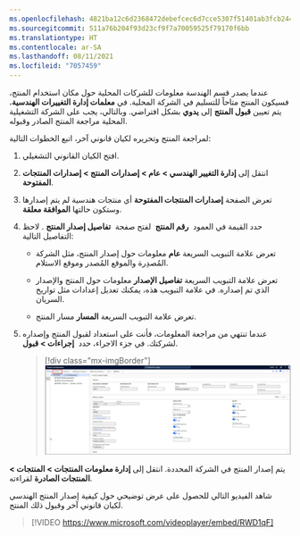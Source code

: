 ```yaml
---
ms.openlocfilehash: 4821ba12c6d2368472debefcec6d7cce5307f51401ab3fcb244ac7155956ecc2
ms.sourcegitcommit: 511a76b204f93d23cf9f7a70059525f79170f6bb
ms.translationtype: HT
ms.contentlocale: ar-SA
ms.lasthandoff: 08/11/2021
ms.locfileid: "7057459"
---
```

عندما يصدر قسم الهندسة معلومات للشركات المحلية حول مكان استخدام المنتج، فسيكون المنتج متاحاً للتسليم في الشركة المحلية. في **معلمات إدارة التغييرات الهندسية**، يتم تعيين **قبول المنتج** إلى **يدوي** بشكل افتراضي. وبالتالي، يجب على الشركة التشغيلية المحلية مراجعة المنتج الصادر وقبوله.

لمراجعة المنتج وتحريره لكيان قانوني آخر، اتبع الخطوات التالية:

1.  افتح الكيان القانوني التشغيلي.

1.  انتقل إلى **إدارة التغيير الهندسي > عام > إصدارات المنتج > إصدارات المنتجات المفتوحة**.

1.  تعرض الصفحة **إصدارات المنتجات المفتوحة** أي منتجات هندسية لم يتم إصدارها وستكون حالتها **الموافقة معلقة**.

1.  حدد القيمة في العمود  **رقم المنتج**  لفتح صفحة  **تفاصيل إصدار المنتج** . لاحظ التفاصيل التالية:

    - تعرض علامة التبويب السريعة **عام** معلومات حول إصدار المنتج، مثل الشركة المُصدِرة والموقع المُصدر وموقع الاستلام.
    
    - تعرض علامة التبويب السريعة **تفاصيل الإصدار** معلومات حول المنتج والإصدار الذي تم إصداره. في علامة التبويب هذه، يمكنك تعديل إعدادات مثل تواريخ السريان.
    
    - تعرض علامة التبويب السريعة **المسار** مسار المنتج.

1.  عندما تنتهي من مراجعة المعلومات، فأنت على استعداد لقبول المنتج وإصداره لشركتك. في جزء الاجراء، حدد  **إجراءات > قبول**.

    > [!div class="mx-imgBorder"]
    > [![لقطة شاشة لصفحة تفاصيل إصدار المنتج المفتوحة في USMF باستخدام خيارات القائمة المنسدلة للإجراءات (المميزة) والمنتج وشركة الإصدار والقائمة.](../media/review-accept-product.png)](../media/review-accept-product.png#lightbox)

يتم إصدار المنتج في الشركة المحددة. انتقل إلى **إدارة معلومات المنتجات > المنتجات > المنتجات الصادرة** لقراءته.

شاهد الفيديو التالي للحصول على عرض توضيحي حول كيفية إصدار المنتج الهندسي لكيان قانوني آخر وقبول ذلك المنتج.

> [!VIDEO https://www.microsoft.com/videoplayer/embed/RWD1qF]
